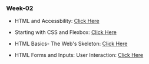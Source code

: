### Week-02

- HTML and Accessbility: [Click Here](https://app.eraser.io/workspace/aqaTC9ma4qmZ9CDuSriU)

- Starting with CSS and Flexbox: [Click Here](https://app.eraser.io/workspace/iZgXlFx51QbosAoxqrUQ)

- HTML Basics- The Web's Skeleton: [Click Here](https://ixraj.hashnode.dev/html-basics-the-webs-skeleton)

- HTML Forms and Inputs: User Interaction: [Click Here](https://ixraj.hashnode.dev/html-forms-and-inputs-guide)

